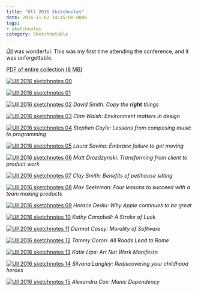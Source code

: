 ```yaml
---
title: "Úll 2016 Sketchnotes"
date: 2016-11-02 14:45:00-0000
tags:
- sketchnotes
category: Sketchnotable
---
```


[Úll](http://2016.ull.ie) was wonderful. This was my first time attending the conference, and it was unforgettable.

[PDF of entire collection (8 MB)](https://www.sketchnotable.com/uploads/2019/97c4f7ec9e.pdf)

[![Ull 2016 sketchnotes 00](/uploads/2018/23904c19a1.jpg)](/uploads/2018/23904c19a1.jpg)

[![Ull 2016 sketchnotes 01](/uploads/2018/a0c9546d1a.jpg)](/uploads/2018/a0c9546d1a.jpg)

[![Ull 2016 sketchnotes 02](/uploads/2018/64a9043ce2.jpg)](/uploads/2018/64a9043ce2.jpg)
_David Smith: Copy the **right** things_

[![Ull 2016 sketchnotes 03](/uploads/2018/46923088ae.jpg)](/uploads/2018/46923088ae.jpg)
_Cian Walsh: Environment matters in design_

[![Ull 2016 sketchnotes 04](/uploads/2018/0406fdbced.jpg)](/uploads/2018/0406fdbced.jpg)
_Stephen Coyle: Lessons from composing music to programming_

[![Ull 2016 sketchnotes 05](/uploads/2018/6e973d2380.jpg)](/uploads/2018/6e973d2380.jpg)
_Laura Savino: Embrace failure to get moving_

[![Ull 2016 sketchnotes 06](/uploads/2018/5efab4ae94.jpg)](/uploads/2018/5efab4ae94.jpg)
_Matt Drozdzynski: Transforming from client to product work_

[![Ull 2016 sketchnotes 07](/uploads/2018/9ced6838b0.jpg)](/uploads/2018/9ced6838b0.jpg)
_Clay Smith: Benefits of pet/house sitting_

[![Ull 2016 sketchnotes 08](/uploads/2018/b46199ee52.jpg)](/uploads/2018/b46199ee52.jpg)
_Max Seeleman: Four lessons to succeed with a team making products_

[![Ull 2016 sketchnotes 09](/uploads/2018/9635fad4f9.jpg)](/uploads/2018/9635fad4f9.jpg)
_Horace Dediu: Why Apple continues to be great_

[![Ull 2016 sketchnotes 10](/uploads/2018/9ebc224517.jpg)](/uploads/2018/9ebc224517.jpg)
_Kathy Campbell: A Stroke of Luck_

[![Ull 2016 sketchnotes 11](/uploads/2018/360a9b4cd0.jpg)](/uploads/2018/360a9b4cd0.jpg)
_Dermot Casey: Morality of Software_

[![Ull 2016 sketchnotes 12](/uploads/2018/e0ff7e672e.jpg)](/uploads/2018/e0ff7e672e.jpg)
_Tammy Coron: All Roads Lead to Rome_

[![Ull 2016 sketchnotes 13](/uploads/2018/f8899890dd.jpg)](/uploads/2018/f8899890dd.jpg)
_Katie Lips: Art Not Work Manifesto_

[![Ull 2016 sketchnotes 14](/uploads/2018/07d9a66fde.jpg)](/uploads/2018/07d9a66fde.jpg)
_Silvana Langley: Rediscovering your childhood heroes_

[![Ull 2016 sketchnotes 15](/uploads/2018/4b6b736ea2.jpg)](/uploads/2018/4b6b736ea2.jpg)
_Alexandra Cox: Manic Dependency_

